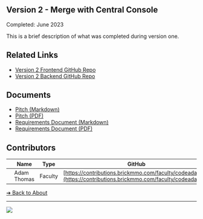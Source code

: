 ## Version 2 - Merge with Central Console

Completed: June 2023

This is a brief description of what was completed during version one.

## Related Links

- [Version 2 Frontend GitHub Repo](https://github.com/BrickMMO/template-about-markdown)
- [Version 2 Backend GitHub Repo](https://github.com/BrickMMO/template-about-markdown)

## Documents

- [Pitch (Markdown)](v1/system-v1-pitch)
- [Pitch (PDF)](v1/system-v1-pitch.pdf)
- [Requirements Document (Markdown)](v1/system-v1-requirements)
- [Requirements Document (PDF)](v1/system-v1-requirements.pdf)

## Contributors

|                                       | Name        | Type    | GitHub                                                |
| ------------------------------------- | ----------- | ------- | ----------------------------------------------------- |
| ![codeadamca](faculty/codeadamca.png) | Adam Thomas | Faculty | [https://contributions.brickmmo.com/faculty/codeadamca](https://contributions.brickmmo.com/faculty/codeadamca) |

[&#10132; Back to About](/template-about-markdown/)

---

<a href="https://brickmmo.com">
<img src="https://brickmmo.com/images/brickmmo-logo-horizontal.jpg" width="100">
</a>

